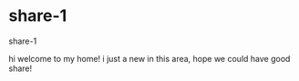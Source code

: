 # share-1
share-1

hi welcome to my home!
i just a new in this area, hope we could have good share!
